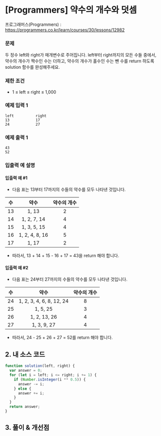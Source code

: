 # [Programmers] 약수의 개수와 덧셈

프로그래머스(Programmers) : https://programmers.co.kr/learn/courses/30/lessons/12982

### 문제

두 정수 left와 right가 매개변수로 주어집니다. left부터 right까지의 모든 수들 중에서, 약수의 개수가 짝수인 수는 더하고, 약수의 개수가 홀수인 수는 뺀 수를 return 하도록 solution 함수를 완성해주세요.

### 제한 조건

- 1 ≤ left ≤ right ≤ 1,000

### 예제 입력 1

```
left          right
13            17
24            27
```

### 예제 출력 1

```
43
52
```

### 입출력 예 설명

#### 입출력 예 #1

- 다음 표는 13부터 17까지의 수들의 약수를 모두 나타낸 것입니다.

| 수  |      약수      | 약수의 개수 |
| :-: | :------------: | :---------: |
| 13  |     1, 13      |      2      |
| 14  |  1, 2, 7, 14   |      4      |
| 15  |  1, 3, 5, 15   |      4      |
| 16  | 1, 2, 4, 8, 16 |      5      |
| 17  |     1, 17      |      2      |

- 따라서, 13 + 14 + 15 - 16 + 17 = 43을 return 해야 합니다.

#### 입출력 예 #2

- 다음 표는 24부터 27까지의 수들의 약수를 모두 나타낸 것입니다.

| 수  |           약수           | 약수의 개수 |
| :-: | :----------------------: | :---------: |
| 24  | 1, 2, 3, 4, 6, 8, 12, 24 |      8      |
| 25  |         1, 5, 25         |      3      |
| 26  |       1, 2, 13, 26       |      4      |
| 27  |       1, 3, 9, 27        |      4      |

- 따라서, 24 - 25 + 26 + 27 = 52를 return 해야 합니다.

## 2. 내 소스 코드

```javascript
function solution(left, right) {
  var answer = 0;
  for (let i = left; i <= right; i += 1) {
    if (Number.isInteger(i ** 0.5)) {
      answer -= i;
    } else {
      answer += i;
    }
  }
  return answer;
}
```

## 3. 풀이 & 개선점
